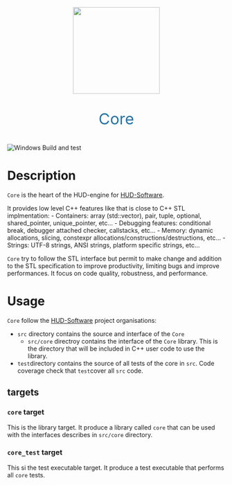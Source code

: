 
<div align="center">
  <img width="200" height="200" background-color="white" src="https://avatars.githubusercontent.com/u/104791429"/>
  <p style="color:#2874a6 ;font-size:36px;">Core</p>
</div>

![Windows Build and test](https://img.shields.io/github/workflow/status/HUD-Software/core/Windows?label=windows%20build%20%26%20test)

# Description

`Core` is the heart of the HUD-engine for [HUD-Software](https://github.com/HUD-Software).

It provides low level C++ features like that is close to C++ STL implmentation:
    - Containers: array (std::vector), pair, tuple, optional, shared_pointer, unique_pointer, etc...
    - Debugging features: conditional break, debugger attached checker, callstacks, etc...
    - Memory: dynamic allocations, slicing, constexpr allocations/constructions/destructions, etc...
    - Strings: UTF-8 strings, ANSI strings, platform specific strings, etc...

`Core` try to follow the STL interface but permit to make change and addition to the STL specification to improve productivity, limiting bugs and improve performances. It focus on code quality, robustness, and performance.

# Usage

`Core` follow the [HUD-Software](https://github.com/HUD-Software) project organisations:

- `src` directory contains the source and interface of the `Core`
  - `src/core` directroy contains the interface of the `Core` library. This is the directory that will be included in C++ user code to use the library.
- `test`directory contains the source of all tests of the core in `src`. Code coverage check that `test`cover all `src` code.

## targets

### `core` target

This is the library target. It produce a library called `core` that can be used with the interfaces describes in `src/core` directory.

### `core_test` target

This si the test executable target. It produce a test executable that performs all `core` tests.